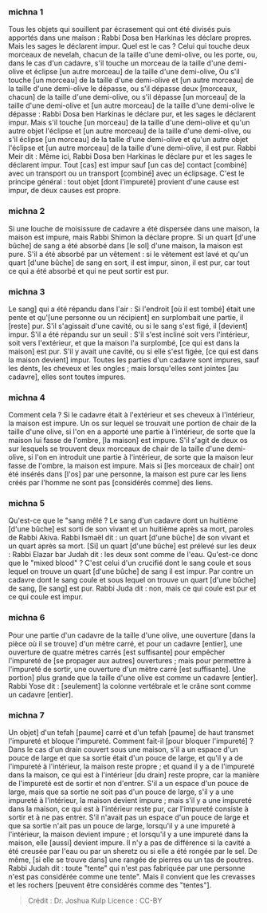 
### michna 1
Tous les objets qui souillent par écrasement qui ont été divisés puis apportés dans une maison : Rabbi Dosa ben Harkinas les déclare propres. Mais les sages le déclarent impur. Quel est le cas ? Celui qui touche deux morceaux de nevelah, chacun de la taille d'une demi-olive, ou les porte, ou, dans le cas d'un cadavre, s'il touche un morceau de la taille d'une demi-olive et éclipse [un autre morceau] de la taille d'une demi-olive, Ou s'il touche [un morceau] de la taille d'une demi-olive et [un autre morceau] de la taille d'une demi-olive le dépasse, ou s'il dépasse deux [morceaux, chacun] de la taille d'une demi-olive, ou s'il dépasse [un morceau] de la taille d'une demi-olive et [un autre morceau] de la taille d'une demi-olive le dépasse : Rabbi Dosa ben Harkinas le déclare pur, et les sages le déclarent impur. Mais s'il touche [un morceau] de la taille d'une demi-olive et qu'un autre objet l'éclipse et [un autre morceau] de la taille d'une demi-olive, ou s'il éclipse [un morceau] de la taille d'une demi-olive et qu'un autre objet l'éclipse et [un autre morceau] de la taille d'une demi-olive, il est pur. Rabbi Meir dit : Même ici, Rabbi Dosa ben Harkinas le déclare pur et les sages le déclarent impur. Tout [cas] est impur sauf [un cas de] contact [combiné] avec un transport ou un transport [combiné] avec un éclipsage. C'est le principe général : tout objet [dont l'impureté] provient d'une cause est impur, de deux causes est propre.

### michna 2
Si une louche de moisissure de cadavre a été dispersée dans une maison, la maison est impure, mais Rabbi Shimon la déclare propre. Si un quart [d'une bûche] de sang a été absorbé dans [le sol] d'une maison, la maison est pure. S'il a été absorbé par un vêtement : si le vêtement est lavé et qu'un quart [d'une bûche] de sang en sort, il est impur, sinon, il est pur, car tout ce qui a été absorbé et qui ne peut sortir est pur.

### michna 3
Le sang] qui a été répandu dans l'air : Si l'endroit [où il est tombé] était une pente et qu'[une personne ou un récipient] en surplombait une partie, il [reste] pur. S'il s'agissait d'une cavité, ou si le sang s'est figé, il [devient] impur. S'il a été répandu sur un seuil : S'il s'est incliné soit vers l'intérieur, soit vers l'extérieur, et que la maison l'a surplombé, [ce qui est dans la maison] est pur. S'il y avait une cavité, ou si elle s'est figée, [ce qui est dans la maison devient] impur. Toutes les parties d'un cadavre sont impures, sauf les dents, les cheveux et les ongles ; mais lorsqu'elles sont jointes [au cadavre], elles sont toutes impures.

### michna 4
Comment cela ? Si le cadavre était à l'extérieur et ses cheveux à l'intérieur, la maison est impure. Un os sur lequel se trouvait une portion de chair de la taille d'une olive, si l'on en a apporté une partie à l'intérieur, de sorte que la maison lui fasse de l'ombre, [la maison] est impure. S'il s'agit de deux os sur lesquels se trouvent deux morceaux de chair de la taille d'une demi-olive, si l'on en introduit une partie à l'intérieur, de sorte que la maison leur fasse de l'ombre, la maison est impure. Mais si [les morceaux de chair] ont été insérés dans [l'os] par une personne, la maison est pure car les liens créés par l'homme ne sont pas [considérés comme] des liens.

### michna 5
Qu'est-ce que le "sang mêlé ? Le sang d'un cadavre dont un huitième [d'une bûche] est sorti de son vivant et un huitième après sa mort, paroles de Rabbi Akiva. Rabbi Ismaël dit : un quart [d'une bûche] de son vivant et un quart après sa mort. [Si] un quart [d'une bûche] est prélevé sur les deux : Rabbi Elazar bar Judah dit : les deux sont comme de l'eau. Qu'est-ce donc que le "mixed blood" ? C'est celui d'un crucifié dont le sang coule et sous lequel on trouve un quart [d'une bûche] de sang il est impur. Par contre un cadavre dont le sang coule et sous lequel on trouve un quart [d'une bûche] de sang, [le sang] est pur. Rabbi Juda dit : non, mais ce qui coule est pur et ce qui coule est impur.

### michna 6
Pour une partie d'un cadavre de la taille d'une olive, une ouverture [dans la pièce où il se trouve] d'un mètre carré, et pour un cadavre [entier], une ouverture de quatre mètres carrés [est suffisante] pour empêcher l'impureté de [se propager aux autres] ouvertures ; mais pour permettre à l'impureté de sortir, une ouverture d'un mètre carré [est suffisante]. Une portion] plus grande que la taille d'une olive est comme un cadavre [entier]. Rabbi Yose dit : [seulement] la colonne vertébrale et le crâne sont comme un cadavre [entier].

### michna 7
Un objet] d'un tefah [paume] carré et d'un tefah [paume] de haut transmet l'impureté et bloque l'impureté. Comment fait-il [pour bloquer l'impureté] ? Dans le cas d'un drain couvert sous une maison, s'il a un espace d'un pouce de large et que sa sortie était d'un pouce de large, et qu'il y a de l'impureté à l'intérieur, la maison reste propre ; et quand il y a de l'impureté dans la maison, ce qui est à l'intérieur [du drain] reste propre, car la manière de l'impureté est de sortir et non d'entrer. S'il a un espace d'un pouce de large, mais que sa sortie ne soit pas d'un pouce de large, s'il y a une impureté à l'intérieur, la maison devient impure ; mais s'il y a une impureté dans la maison, ce qui est à l'intérieur reste pur, car l'impureté consiste à sortir et à ne pas entrer. S'il n'avait pas un espace d'un pouce de large et que sa sortie n'ait pas un pouce de large, lorsqu'il y a une impureté à l'intérieur, la maison devient impure ; et lorsqu'il y a une impureté dans la maison, elle [aussi] devient impure. Il n'y a pas de différence si la cavité a été creusée par l'eau ou par un sheretz ou si elle a été rongée par le sel. De même, [si elle se trouve dans] une rangée de pierres ou un tas de poutres. Rabbi Judah dit : toute "tente" qui n'est pas fabriquée par une personne n'est pas considérée comme une tente". Mais il convient que les crevasses et les rochers [peuvent être considérés comme des "tentes"].

>Crédit : Dr. Joshua Kulp
>Licence : CC-BY